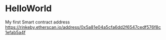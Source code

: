 # HelloWorld
My first Smart contract address
https://rinkeby.etherscan.io/address/0x5a81e04a5cfa6dd2f6547cedf576f8c1efab5a4f
